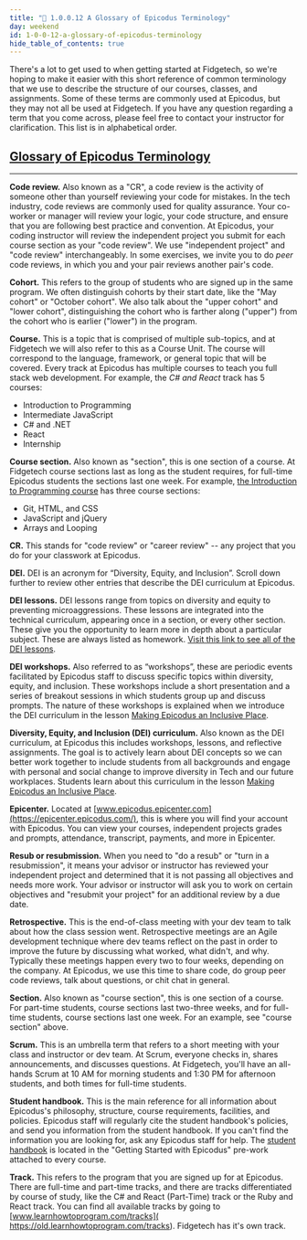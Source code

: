 ```yaml
---
title: "📓 1.0.0.12 A Glossary of Epicodus Terminology"
day: weekend
id: 1-0-0-12-a-glossary-of-epicodus-terminology
hide_table_of_contents: true
---
```


There's a lot to get used to when getting started at Fidgetech, so we're hoping to make it easier with this short reference of common terminology that we use to describe the structure of our courses, classes, and assignments. Some of these terms are commonly used at Epicodus, but they may not all be used at Fidgetech. If you have any question regarding a term that you come across, please feel free to contact your instructor for clarification. This list is in alphabetical order.

## [Glossary of Epicodus Terminology](#glossary-of-epicodus-terminology)

---

**Code review.** Also known as a "CR", a code review is the activity of someone other than yourself reviewing your code for mistakes. In the tech industry, code reviews are commonly used for quality assurance. Your co-worker or manager will review your logic, your code structure, and ensure that you are following best practice and convention. At Epicodus, your coding instructor will review the independent project you submit for each course section as your "code review". We use "independent project" and "code review" interchangeably. In some exercises, we invite you to do _peer_ code reviews, in which you and your pair reviews another pair's code. 

**Cohort.** This refers to the group of students who are signed up in the same program. We often distinguish cohorts by their start date, like the "May cohort" or "October cohort". We also talk about the "upper cohort" and "lower cohort", distinguishing the cohort who is farther along ("upper") from the cohort who is earlier ("lower") in the program.

**Course.** This is a topic that is comprised of multiple sub-topics, and at Fidgetech we will also refer to this as a Course Unit. The course will correspond to the language, framework, or general topic that will be covered. Every track at Epicodus has multiple courses to teach you full stack web development. For example, the _C# and React_ track has 5 courses: 

  * Introduction to Programming
  * Intermediate JavaScript
  * C# and .NET
  * React
  * Internship

**Course section.** Also known as "section", this is one section of a course. At Fidgetech course sections last as long as the student requires, for full-time Epicodus students the sections last one week. For example, [the Introduction to Programming course]( https://old.learnhowtoprogram.com/introduction-to-programming) has three course sections: 

  * Git, HTML, and CSS
  * JavaScript and jQuery
  * Arrays and Looping

**CR.** This stands for "code review" or "career review" -- any project that you do for your classwork at Epicodus.

**DEI.** DEI is an acronym for “Diversity, Equity, and Inclusion”. Scroll down further to review other entries that describe the DEI curriculum at Epicodus. 

**DEI lessons.** DEI lessons range from topics on diversity and equity to preventing microaggressions. These lessons are integrated into the technical curriculum, appearing once in a section, or every other section. These give you the opportunity to learn more in depth about a particular subject. These are always listed as homework. [Visit this link to see all of the DEI lessons]( https://old.learnhowtoprogram.com/diversity-equity-and-inclusion/dei-lessons).

<!-- **DEI reflective assignments.** Also referred to as “reflections”, these are written assignments as part of the DEI that are tied to every DEI lesson. Students are given a prompt on the same topic as the DEI lesson and asked to write a reflection on the prompt. Engaging with this curriculum is optional, but highly encouraged. By actively learning about DEI concepts, we can better work together to include students from all backgrounds and engage with social change to improve diversity in Tech. Read about these assignments in the [Diversity, Equity, and Inclusion Reflective Assignments]( https://old.learnhowtoprogram.com/pre-work/getting-started-at-epicodus/dei-reflective-assignments) lesson. -->

**DEI workshops.** Also referred to as “workshops”, these are periodic events facilitated by Epicodus staff to discuss specific topics within diversity, equity, and inclusion. These workshops include a short presentation and a series of breakout sessions in which students group up and discuss prompts. The nature of these workshops is explained when we introduce the DEI curriculum in the lesson [Making Epicodus an Inclusive Place]( https://old.learnhowtoprogram.com/diversity-equity-and-inclusion/dei-curriculum-overview/making-epicodus-an-inclusive-place).

<!-- **Dev team.** Short for "development team", this is the assigned team that students work with every week. Enterprise companies, especially larger ones, often assign their developers to dev teams. These teams work together to build features and fix bugs. At Epicodus, students check in with their dev team at the start and end of class, and pair with someone new from their dev team every class session. -->

**Diversity, Equity, and Inclusion (DEI) curriculum.** Also known as the DEI curriculum, at Epicodus this includes workshops, lessons, and reflective assignments. The goal is to actively learn about DEI concepts so we can better work together to include students from all backgrounds and engage with personal and social change to improve diversity in Tech and our future workplaces. Students learn about this curriculum in the lesson [Making Epicodus an Inclusive Place]( https://old.learnhowtoprogram.com/diversity-equity-and-inclusion/dei-curriculum-overview/making-epicodus-an-inclusive-place).

**Epicenter.** Located at [www.epicodus.epicenter.com](https://epicenter.epicodus.com/), this is where you will find your account with Epicodus. You can view your courses, independent projects grades and prompts, attendance, transcript, payments, and more in Epicenter.

<!-- **Journaling.** Epicodus has a Journaling curriculum that helps students develop a thorough understanding of their strengths, weaknesses, and passions. When graduates have this understanding, we find they are more successful in navigating the job search process and finding satisfying employment. In most course sections, students are given a new journaling prompt to write a response to. Engaging with the Journaling curriculum is optional, but highly encouraged! Students learn about this curriculum in the [Journaling at Epicodus]( https://old.learnhowtoprogram.com/introduction-to-programming/git-html-and-css/homework-journaling-at-epicodus) lesson in the very first course section. Optionally, you can review all of the journal prompts in advance in the [Journaling Curriculum]( https://old.learnhowtoprogram.com/journaling-curriculum/journal-prompts) track on learnhowtoprogram.com.

**Pre-work.** This comprises the the lessons that must be read before the start of each course.

**Reflections.** Also known as “DEI reflective assignments”, these are written assignments as part of the DEI curriculum that are tied to every DEI lesson. Students are given a prompt on the same topic as the DEI lesson and asked to write a reflection on the prompt. Engaging with this curriculum is optional, but highly encouraged. By actively learning about DEI concepts, we can better work together to include students from all backgrounds and engage with social change to improve diversity in Tech. Read about these assignments in the [Diversity, Equity, and Inclusion Reflective Assignments]( https://old.learnhowtoprogram.com/pre-work/getting-started-at-epicodus/dei-reflective-assignments) lesson. -->

**Resub or resubmission.** When you need to "do a resub" or "turn in a resubmission", it means your advisor or instructor has reviewed your independent project and determined that it is not passing all objectives and needs more work. Your advisor or instructor will ask you to work on certain objectives and "resubmit your project" for an additional review by a due date.   

**Retrospective.** This is the end-of-class meeting with your dev team to talk about how the class session went. Retrospective meetings are an Agile development technique where dev teams reflect on the past in order to improve the future by discussing what worked, what didn't, and why. Typically these meetings happen every two to four weeks, depending on the company. At Epicodus, we use this time to share code, do group peer code reviews, talk about questions, or chit chat in general.

**Section.** Also known as "course section", this is one section of a course. For part-time students, course sections last two-three weeks, and for full-time students, course sections last one week. For an example, see "course section" above.

**Scrum.** This is an umbrella term that refers to a short meeting with your class and instructor or dev team. At Scrum, everyone checks in, shares announcements, and discusses questions. At Fidgetech, you'll have an all-hands Scrum at 10 AM for morning students and 1:30 PM for afternoon students, and both times for full-time students.

**Student handbook.** This is the main reference for all information about Epicodus's philosophy, structure, course requirements, facilities, and policies. Epicodus staff will regularly cite the student handbook's policies, and send you information from the student handbook. If you can't find the information you are looking for, ask any Epicodus staff for help. The [student handbook](/pre-work/getting-started-at-epicodus/1-0-0-13-student-handbook#the-big-picture) is located in the "Getting Started with Epicodus" pre-work attached to every course. 

**Track.** This refers to the program that you are signed up for at Epicodus. There are full-time and part-time tracks, and there are tracks differentiated by course of study, like the C# and React (Part-Time) track or the Ruby and React track. You can find all available tracks by going to [www.learnhowtoprogram.com/tracks]( https://old.learnhowtoprogram.com/tracks). Fidgetech has it's own track.

<!-- **Workshops.** Also referred to as “DEI workshops”, these are periodic events facilitated by Epicodus staff to discuss specific topics within diversity, equity, and inclusion. These workshops include a short presentation and a series of breakout sessions in which students group up and discuss prompts. These workshops along with our DEI curriculum is discussed in the  [Making Epicodus an Inclusive Place]( https://old.learnhowtoprogram.com/diversity-equity-and-inclusion/dei-curriculum-overview/making-epicodus-an-inclusive-place). -->
